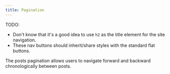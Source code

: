 ```yaml
---
title: Pagination
---
```


TODO:

* Don't know that it's a good idea to use `h2` as the title element for the site navigation.
* These nav buttons should inherit/share styles with the standard flat buttons.

The posts pagination allows users to navigate forward and backward chronologically between posts.
